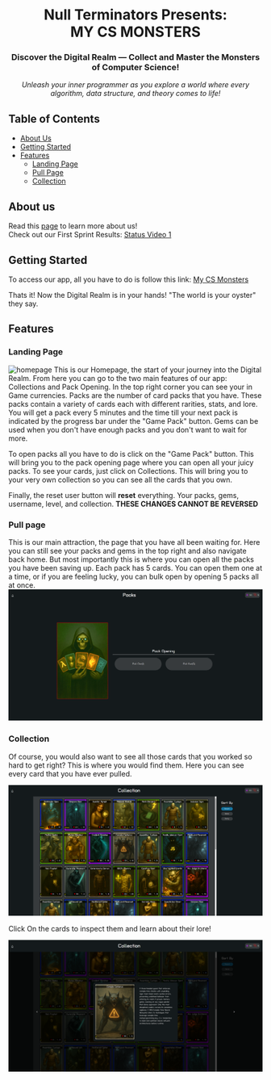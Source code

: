 <h1 align="center">
    Null Terminators Presents:
    <br>
    MY CS MONSTERS
</h1>

<article align="center">

### **Discover the Digital Realm** — **Collect and Master the Monsters of Computer Science!**
*Unleash your inner programmer as you explore a world where every algorithm, data structure, and theory comes to life!*
</article>

## Table of Contents
- [About Us](#about-us)
- [Getting Started](#getting-started)
- [Features](#features)
    - [Landing Page](#landing-page)
    - [Pull Page](#pull-page)
    - [Collection](#collection)

## About us 
Read this [page](https://github.com/cse110-sp25-group6/cse110-sp25-group6/blob/main/admin/team.md) to learn more about us! 
<br>
Check out our First Sprint Results: [Status Video 1](https://youtu.be/zg7NDSaTIAg)

## Getting Started
To access our app, all you have to do is follow this link: [My CS Monsters](https://cse110-sp25-group6.github.io/cse110-sp25-group6/homepage/index.html)

Thats it! Now the Digital Realm is in your hands! "The world is your oyster" they say.

## Features
### Landing Page
![homepage](/admin/assets/image.png)
This is our Homepage, the start of your journey into the Digital Realm. From here you can go to the two main features of our app: Collections and Pack Opening. In the top right corner you can see your in Game currencies. Packs are the number of card packs that you have. These packs contain a variety of cards each with different rarities, stats, and lore. You will get a pack every 5 minutes and the time till your next pack is indicated by the progress bar under the "Game Pack" button. Gems can be used when you don't have enough packs and you don't want to wait for more. 

To open packs all you have to do is click on the "Game Pack" button. This will bring you to the pack opening page where you can open all your juicy packs. To see your cards, just click on Collections. This will bring you to your very own collection so you can see all the cards that you own.

Finally, the reset user button will **reset** everything. Your packs, gems, username, level, and collection. **THESE CHANGES CANNOT BE REVERSED**

### Pull page
This is our main attraction, the page that you have all been waiting for. Here you can still see your packs and gems in the top right and also navigate back home. But most importantly this is where you can open all the packs you have been saving up. Each pack has 5 cards. You can open them one at a time, or if you are feeling lucky, you can bulk open by opening 5 packs all at once. 
![Pull Page](/admin/assets/pullpage.png)

### Collection
Of course, you would also want to see all those cards that you worked so hard to get right? This is where you would find them. Here you can see every card that you have ever pulled. 

![Collections](/admin/assets/collection.png)

Click On the cards to inspect them and learn about their lore!

![Inspect](/admin/assets/inspect.png)